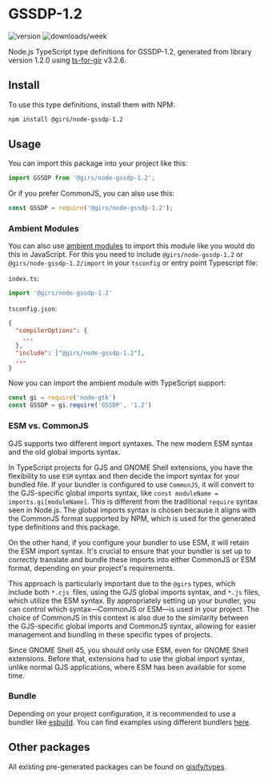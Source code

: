 
# GSSDP-1.2

![version](https://img.shields.io/npm/v/@girs/node-gssdp-1.2)
![downloads/week](https://img.shields.io/npm/dw/@girs/node-gssdp-1.2)


Node.js TypeScript type definitions for GSSDP-1.2, generated from library version 1.2.0 using [ts-for-gir](https://github.com/gjsify/ts-for-gir) v3.2.6.


## Install

To use this type definitions, install them with NPM:
```bash
npm install @girs/node-gssdp-1.2
```

## Usage

You can import this package into your project like this:
```ts
import GSSDP from '@girs/node-gssdp-1.2';
```

Or if you prefer CommonJS, you can also use this:
```ts
const GSSDP = require('@girs/node-gssdp-1.2');
```

### Ambient Modules

You can also use [ambient modules](https://github.com/gjsify/ts-for-gir/tree/main/packages/cli#ambient-modules) to import this module like you would do this in JavaScript.
For this you need to include `@girs/node-gssdp-1.2` or `@girs/node-gssdp-1.2/import` in your `tsconfig` or entry point Typescript file:

`index.ts`:
```ts
import '@girs/node-gssdp-1.2'
```

`tsconfig.json`:
```json
{
  "compilerOptions": {
    ...
  },
  "include": ["@girs/node-gssdp-1.2"],
  ...
}
```

Now you can import the ambient module with TypeScript support: 

```ts
const gi = require('node-gtk')
const GSSDP = gi.require('GSSDP', '1.2')
```



### ESM vs. CommonJS

GJS supports two different import syntaxes. The new modern ESM syntax and the old global imports syntax.

In TypeScript projects for GJS and GNOME Shell extensions, you have the flexibility to use `ESM` syntax and then decide the import syntax for your bundled file. If your bundler is configured to use `CommonJS`, it will convert to the GJS-specific global imports syntax, like `const moduleName = imports.gi[moduleName]`. This is different from the traditional `require` syntax seen in Node.js. The global imports syntax is chosen because it aligns with the CommonJS format supported by NPM, which is used for the generated type definitions and this package.

On the other hand, if you configure your bundler to use ESM, it will retain the ESM import syntax. It's crucial to ensure that your bundler is set up to correctly translate and bundle these imports into either CommonJS or ESM format, depending on your project's requirements.

This approach is particularly important due to the `@girs` types, which include both `*.cjs `files, using the GJS global imports syntax, and `*.js` files, which utilize the ESM syntax. By appropriately setting up your bundler, you can control which syntax—CommonJS or ESM—is used in your project. The choice of CommonJS in this context is also due to the similarity between the GJS-specific global imports and CommonJS syntax, allowing for easier management and bundling in these specific types of projects.

Since GNOME Shell 45, you should only use ESM, even for GNOME Shell extensions. Before that, extensions had to use the global import syntax, unlike normal GJS applications, where ESM has been available for some time.

### Bundle

Depending on your project configuration, it is recommended to use a bundler like [esbuild](https://esbuild.github.io/). You can find examples using different bundlers [here](https://github.com/gjsify/ts-for-gir/tree/main/examples).

## Other packages

All existing pre-generated packages can be found on [gjsify/types](https://github.com/gjsify/types).

